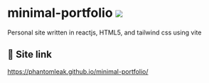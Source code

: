# minimal-portfolio <a href="https://github.com/PhantomLeak/minimal-portfolio/actions/workflows/pages/pages-build-deployment"><img src="https://github.com/PhantomLeak/minimal-portfolio/actions/workflows/pages/pages-build-deployment/badge.svg?branch=gh-pages" /></a>

Personal site written in reactjs, HTML5, and tailwind css using vite

## 🔗 Site link

https://phantomleak.github.io/minimal-portfolio/
